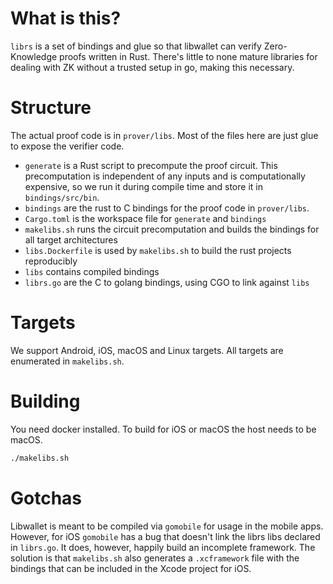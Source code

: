 # What is this?

`librs` is a set of bindings and glue so that libwallet can verify Zero-Knowledge proofs written 
in Rust. There's little to none mature libraries for dealing with ZK without a trusted setup in
go, making this necessary.

# Structure

The actual proof code is in `prover/libs`. Most of the files here are just glue to expose the
verifier code. 

* `generate` is a Rust script to precompute the proof circuit. This precomputation is independent
  of any inputs and is computationally expensive, so we run it during compile time and store it in
  `bindings/src/bin`.
* `bindings` are the rust to C bindings for the proof code in `prover/libs`.
* `Cargo.toml` is the workspace file for `generate` and `bindings`
* `makelibs.sh` runs the circuit precomputation and builds the bindings for all target architectures
* `libs.Dockerfile` is used by `makelibs.sh` to build the rust projects reproducibly
* `libs` contains compiled bindings
* `librs.go` are the C to golang bindings, using CGO to link against `libs`

# Targets

We support Android, iOS, macOS and Linux targets. All targets are enumerated in `makelibs.sh`.

# Building

You need docker installed. To build for iOS or macOS the host needs to be macOS.

```bash
./makelibs.sh
```

# Gotchas

Libwallet is meant to be compiled via `gomobile` for usage in the mobile apps. However, for iOS
`gomobile` has a bug that doesn't link the librs libs declared in `librs.go`. It does, however,
happily build an incomplete framework. The solution is that `makelibs.sh` also generates a 
`.xcframework` file with the bindings that can be included in the Xcode project for iOS.
